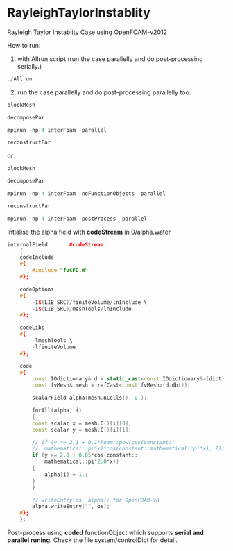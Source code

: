 # RayleighTaylorInstablity
Rayleigh Taylor Instablity Case using OpenFOAM-v2012

How to run:
1. with Allrun script (run the case parallelly and do post-processing serially.)

```cpp
./Allrun
```
2. run the case parallelly and do post-processing parallelly too.

```cpp
blockMesh

decomposePar

mpirun -np 4 interFoam -parallel

reconstructPar
```
or
```cpp
blockMesh

decomposePar

mpirun -np 4 interFoam -noFunctionObjects -parallel

reconstructPar

mpirun -np 4 interFoam -postProcess -parallel
```

Intialise the alpha field with **codeStream** in 0/alpha.water

```cpp
internalField		#codeStream
    {
	codeInclude
	#{
	    #include "fvCFD.H"
	#};

	codeOptions
	#{
	    -I$(LIB_SRC)/finiteVolume/lnInclude \
	    -I$(LIB_SRC)/meshTools/lnInclude
	#};

	codeLibs
	#{
	    -lmeshTools \
	    -lfiniteVolume
	#};

	code
	#{
	    const IOdictionary& d = static_cast<const IOdictionary&>(dict);
	    const fvMesh& mesh = refCast<const fvMesh>(d.db());

	    scalarField alpha(mesh.nCells(), 0.);

	    forAll(alpha, i)
	    {
		const scalar x = mesh.C()[i][0];
		const scalar y = mesh.C()[i][1];

		// if (y >= 2.1 + 0.1*Foam::pow(cos(constant::
		// 	mathematical::pi*x)*cos(constant::mathematical::pi*x), 2))
		if (y >= 2.0 + 0.05*cos(constant::
			mathematical::pi*2.0*x))
		{
		    alpha[i] = 1.;
		}
	    }

		// writeEntry(os, alpha); for OpenFOAM-v8
	    alpha.writeEntry("", os);
	#};
    };
```

Post-process using **coded** functionObject which supports **serial and parallel runing**. Check the file system/controlDict for detail.
